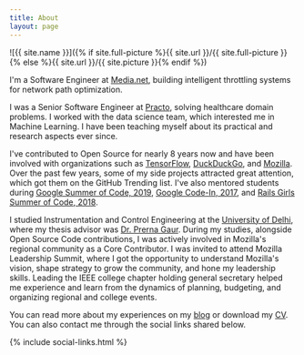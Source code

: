 ```yaml
---
title: About
layout: page
---
```

![{{ site.name }}]({% if site.full-picture %}{{ site.url }}/{{ site.full-picture }}{% else %}{{ site.url }}/{{ site.picture }}{% endif %})

I'm a Software Engineer at <a href="https://media.net" target="_blank" class="link">Media.net</a>, building intelligent throttling systems for network path optimization.

I was a Senior Software Engineer at <a href="https://practo.com/" target="_blank" class="link">Practo</a>, solving healthcare domain problems. I worked with the data science team, which interested me in Machine Learning. I have been teaching myself about its practical and research aspects ever since.

I've contributed to Open Source for nearly 8 years now and have been involved with organizations such as <a href="https://github.com/tensorflow/tfjs" target="_blank" class="link">TensorFlow</a>, <a href="https://duckduckhack.com/u/manrajgrover/" target="_blank" class="link">DuckDuckGo</a>, and <a href="https://mozillians.org/en-US/u/manrajsingh/" target="_blank" class="link">Mozilla</a>. Over the past few years, some of my side projects attracted great attention, which got them on the GitHub Trending list. I've also mentored students during <a href="https://summerofcode.withgoogle.com/archive/2019/projects/6561581775716352/" target="_blank" class="link">Google Summer of Code, 2019</a>, <a href="https://codein.withgoogle.com/archive/2017/" target="_blank" class="link">Google Code-In, 2017</a>, and <a href="https://railsgirlssummerofcode.org/" target="_blank" class="link">Rails Girls Summer of Code, 2018</a>.

I studied Instrumentation and Control Engineering at the <a href="http://www.nsit.ac.in/" target="_blank" class="link">University of Delhi</a>, where my thesis advisor was <a href="http://www.nsit.ac.in/faculty/prg/" target="_blank" class="link">Dr. Prerna Gaur</a>. During my studies, alongside Open Source Code contributions, I was actively involved in Mozilla's regional community as a Core Contributor. I was invited to attend Mozilla Leadership Summit, where I got the opportunity to understand Mozilla's vision, shape strategy to grow the community, and hone my leadership skills. Leading the IEEE college chapter holding general secretary helped me experience and learn from the dynamics of planning, budgeting, and organizing regional and college events.

You can read more about my experiences on my <a href="{{ site.url }}/blog/" target="_blank" class="link">blog</a> or download my <a class="link" href="{{ site.url }}/{{ site.resume-url }}" target="_blank">CV</a>. You can also contact me through the social links shared below.

<section class="list">
    {% include social-links.html %}
</section>